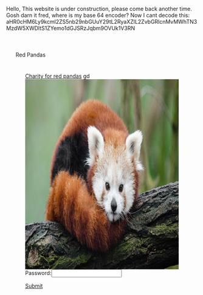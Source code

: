 <html>
<head>
<title>Red Pandas
</title>
<Script>
function checkPassword() {
var password = document.getElementById("passwordBox");
var passwordText = password.value;
if(passwordText == "Red Panda") {
return true;
}
alert("No");
return false;
}
</script>
<style>
body {
margin: 0px;
}
.pad {
padding: 25px;
}
hello, snooping are we?
.header {
background-color: darkred;
color: yellow;
height: 100px;
font-size: 40px;
text-align: center;
}
.main-text {
background-colour: orange;
color: red;
float: left;
}
</style>
</head>
<p>Hello, This website is under construction, please come back another time. Gosh darn it fred, where is my base 64 encoder? Now I cant decode this: aHR0cHM6Ly9kcml2ZS5nb29nbGUuY29tL2RyaXZlL2ZvbGRlcnMvMWhTN3MzdW5XWDltS1ZYemo1dGJSRzJqbm9OVUk1V3RN</p>
<script>
var person = "Luke"
alert("Well Done!");
</script>
<div class="header pad">
<p> Red Pandas <p>
<div class="main-text pad">
<a href="https://www.redpandanetwork.org">Charity for red pandas<a>
<img src="1.jpg" style="height: 500px; float: right;"/>
gd
<p>Password:<input id="passwordBox"/></p>
<a href="Mission 1.html" onclick="return checkPassword();">
Submit
</a>
